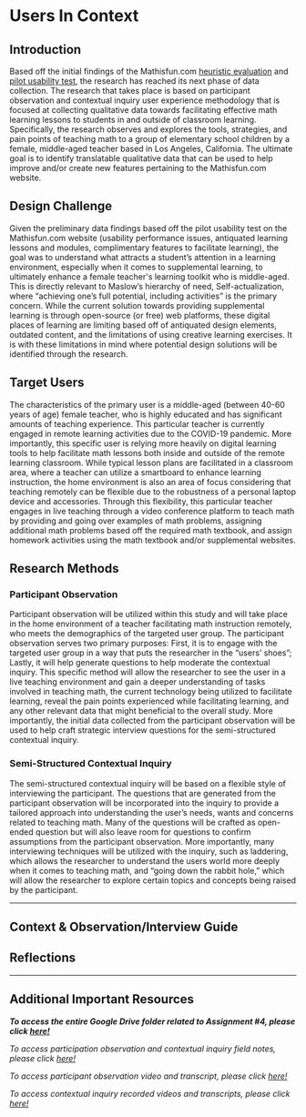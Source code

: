 # Users In Context
## Introduction
Based off the initial findings of the Mathisfun.com [heuristic evaluation](https://github.com/elco7985/DH250-Romero_Garrett/tree/main/Assignment%2001) and [pilot usability test](https://github.com/elco7985/DH250-Romero_Garrett/tree/main/Assignment%2002), the research has reached its next phase of data collection. The research that takes place is based on participant observation and contextual inquiry user experience methodology that is focused at collecting qualitative data towards facilitating effective math learning lessons to students in and outside of classroom learning. Specifically, the research observes and explores the tools, strategies, and pain points of teaching math to a group of elementary school children by a female, middle-aged teacher based in Los Angeles, California. The ultimate goal is to identify translatable qualitative data that can be used to help improve and/or create new features pertaining to the Mathisfun.com website.  

## Design Challenge
Given the preliminary data findings based off the pilot usability test on the Mathisfun.com website (usability performance issues, antiquated learning lessons and modules, complimentary features to facilitate learning), the goal was to understand what attracts a student’s attention in a learning environment, especially when it comes to supplemental learning, to ultimately enhance a female teacher's learning toolkit who is middle-aged. This is directly relevant to Maslow’s hierarchy of need, Self-actualization, where “achieving one’s full potential, including activities” is the primary concern. While the current solution towards providing supplemental learning is through open-source (or free) web platforms, these digital places of learning are limiting based off of antiquated design elements, outdated content, and the limitations of using creative learning exercises. It is with these limitations in mind where potential design solutions will be identified through the research.   

## Target Users
The characteristics of the primary user is a middle-aged (between 40-60 years of age) female teacher, who is highly educated and has significant amounts of teaching experience. This particular teacher is currently engaged in remote learning activities due to the COVID-19 pandemic. More importantly, this specific user is relying more heavily on digital learning tools to help facilitate math lessons both inside and outside of the remote learning classroom. While typical lesson plans are facilitated in a classroom area, where a teacher can utilize a smartboard to enhance learning instruction, the home environment is also an area of focus considering that teaching remotely can be flexible due to the robustness of a personal laptop device and accessories. Through this flexibility, this particular teacher engages in live teaching through a video conference platform to teach math by providing and going over examples of math problems, assigning additional math problems based off the required math textbook, and assign homework activities using the math textbook and/or supplemental websites. 

## Research Methods
### Participant Observation
Participant observation will be utilized within this study and will take place in the home environment of a teacher facilitating math instruction remotely, who meets the demographics of the targeted user group. The participant observation serves two primary purposes: First, it is to engage with the targeted user group in a way that puts the researcher in the “users’ shoes”; Lastly, it will help generate questions to help moderate the contextual inquiry. This specific method will allow the researcher to see the user in a live teaching environment and gain a deeper understanding of tasks involved in teaching math, the current technology being utilized to facilitate learning, reveal the pain points experienced while facilitating learning, and any other relevant data that might beneficial to the overall study. More importantly, the initial data collected from the participant observation will be used to help craft strategic interview questions for the semi-structured contextual inquiry. 

### Semi-Structured Contextual Inquiry
The semi-structured contextual inquiry will be based on a flexible style of interviewing the participant. The questions that are generated from the participant observation will be incorporated into the inquiry to provide a tailored approach into understanding the user’s needs, wants and concerns related to teaching math. Many of the questions will be crafted as open-ended question but will also leave room for questions to confirm assumptions from the participant observation. More importantly, many interviewing techniques will be utilized with the inquiry, such as laddering, which allows the researcher to understand the users world more deeply when it comes to teaching math, and “going down the rabbit hole,” which will allow the researcher to explore certain topics and concepts being raised by the participant. 

----

## Context & Observation/Interview Guide


## Reflections


----
## Additional Important Resources

_**To access the entire Google Drive folder related to Assignment #4, please click [here!](https://drive.google.com/drive/folders/1GWWyc0lflhutxklKxgF8shzU4FWQIV4A?usp=sharing)**_

_To access participation observation and contextual inquiry  field notes, please click [here!](https://drive.google.com/drive/folders/1TMJJ2525-lpz8aWnxhGwQ_glnKdeZoTC?usp=sharing)_

_To access participant observation video and transcript, please click [here!](https://drive.google.com/drive/folders/1-PxKmLAlZ-bPHPaPAYbaJfU8zmcZ3YrE?usp=sharing)_

_To access contextual inquiry recorded videos and transcripts, please click [here!](https://drive.google.com/drive/folders/1t_IufzxSTXl54lOjGZbPMhWzwn0PomiJ?usp=sharing)_
